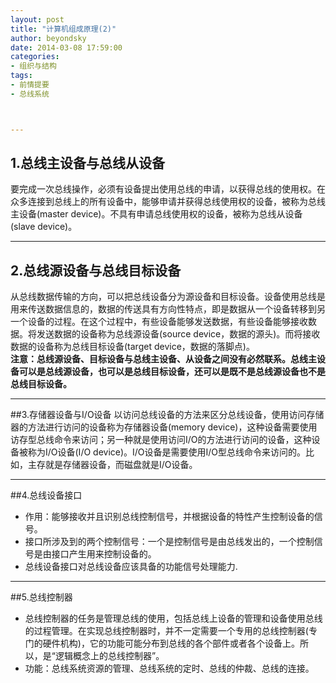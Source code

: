 ```yaml
---
layout: post
title: "计算机组成原理(2)"
author: beyondsky
date: 2014-03-08 17:59:00
categories: 
- 组织与结构
tags: 
- 前情提要
- 总线系统



---
```


## 1.总线主设备与总线从设备
要完成一次总线操作，必须有设备提出使用总线的申请，以获得总线的使用权。在众多连接到总线上的所有设备中，能够申请并获得总线使用权的设备，被称为总线主设备(master device)。不具有申请总线使用权的设备，被称为总线从设备(slave device)。

---

## 2.总线源设备与总线目标设备
从总线数据传输的方向，可以把总线设备分为源设备和目标设备。设备使用总线是用来传送数据信息的，数据的传送具有方向性特点，即是数据从一个设备转移到另一个设备的过程。在这个过程中，有些设备能够发送数据，有些设备能够接收数据。将发送数据的设备称为总线源设备(source device，数据的源头)。而将接收数据的设备称为总线目标设备(target device，数据的落脚点)。  
**注意：总线源设备、目标设备与总线主设备、从设备之间没有必然联系。总线主设备可以是总线源设备，也可以是总线目标设备，还可以是既不是总线源设备也不是总线目标设备。**

---

##3.存储器设备与I/O设备
以访问总线设备的方法来区分总线设备，使用访问存储器的方法进行访问的设备称为存储器设备(memory device)，这种设备需要使用访存型总线命令来访问；另一种就是使用访问I/O的方法进行访问的设备，这种设备被称为I/O设备(I/O device)。I/O设备是需要使用I/O型总线命令来访问的。比如，主存就是存储器设备，而磁盘就是I/O设备。

---

##4.总线设备接口
- 作用：能够接收并且识别总线控制信号，并根据设备的特性产生控制设备的信号。  
- 接口所涉及到的两个控制信号：一个是控制信号是由总线发出的，一个控制信号是由接口产生用来控制设备的。  
- 总线设备接口对总线设备应该具备的功能信号处理能力.

---

##5.总线控制器
- 总线控制器的任务是管理总线的使用，包括总线上设备的管理和设备使用总线的过程管理。在实现总线控制器时，并不一定需要一个专用的总线控制器(专门的硬件机构)，它的功能可能分布到总线的各个部件或者各个设备上。所以，是“逻辑概念上的总线控制器”。  
- 功能：总线系统资源的管理、总线系统的定时、总线的仲裁、总线的连接。